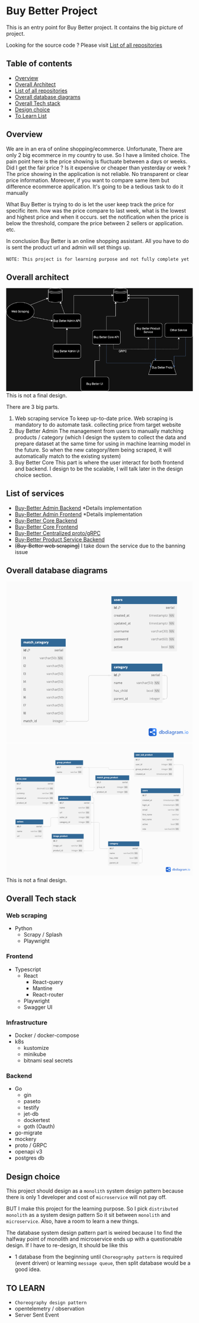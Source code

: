 # Buy Better Project

This is an entry point for Buy Better project. It contains the big picture of project.

Looking for the source code ? Please visit [List of all repositories](#list-of-services)

## Table of contents
- [Overview](#overview)
- [Overall Architect](#overall-architect)
- [List of all repositories](#list-of-services)
- [Overall database diagrams](#overall-database-diagrams)
- [Overall Tech stack](#overall-tech-stack)
- [Design choice](#design-choice)
- [To Learn List](#to-learn)

## Overview
We are in an era of online shopping/ecommerce. Unfortunate, There are only 2 big ecommerce in my country to use. 
So I have a limited choice. The pain point here is the price showing is fluctuate between a days or weeks. 
Did I get the fair price ? Is it expensive or cheaper than yesterday or week ? The price showing in the application
is not reliable. No transparent or clear price information. Moreover, if you want to compare same item but difference 
ecommerce application. It's going to be a tedious task to do it manually 

What Buy Better is trying to do is let the user keep track the price for specific item. how was the price compare to 
last week, what is the lowest and highest price and when it occurs. set the notification when the price is below the 
threshold, compare the price between 2 sellers or application. etc. 

In conclusion Buy Better is an online shopping assistant. All you have to do is sent the product url 
and admin will set things up.

`NOTE: This project is for learning purpose and not fully complete yet`

## Overall architect
![architect](https://github.com/opplieam/buy-better/blob/main/diagram.drawio.png?raw=true)
This is not a final design.

There are 3 big parts.
1. Web scraping service
To keep up-to-date price. Web scraping is mandatory to do automate task. collecting price from target website
2. Buy Better Admin
The management from users to manually matching products / category (which I design the system to collect the data and 
prepare dataset at the same time for using in machine learning model in the future. So when the new category/item 
being scraped, it will automatically match to the existing system)
3. Buy Better Core
This part is where the user interact for both frontend and backend. I design to be the scalable, I will talk later
in the design choice section.

## List of services
- [Buy-Better Admin Backend](https://github.com/opplieam/bb-admin-api) *Details implementation
- [Buy-Better Admin Frontend](https://github.com/opplieam/bb-admin-ui) *Details implementation
- [Buy-Better Core Backend](https://github.com/opplieam/bb-core-api)
- [Buy-Better Core Frontend](https://github.com/opplieam/bb-core-ui)
- [Buy-Better Centralized proto/gRPC](https://github.com/opplieam/bb-grpc)
- [Buy-Better Product Service Backend](https://github.com/opplieam/bb-product-server)
- ~~[Buy-Better web scraping]~~ I take down the service due to the banning issue

## Overall database diagrams
![db-admin](https://github.com/opplieam/bb-admin-api/raw/main/Buy-Better-Admin.png?raw=true)
![dbcore](https://github.com/opplieam/bb-core-api/blob/main/Buy-Better-Core.png?raw=true)
This is not a final design.

## Overall Tech stack
### Web scraping
- Python
  * Scrapy / Splash
  * Playwright
### Frontend
- Typescript
  * React
    * React-query
    * Mantine
    * React-router
  * Playwright
  * Swagger UI
### Infrastructure
- Docker / docker-compose
- k8s
  * kustomize
  * minikube
  * bitnami seal secrets
### Backend
- Go
  * gin
  * paseto
  * testify
  * jet-db
  * dockertest
  * goth (Oauth)
- go-migrate
- mockery
- proto / GRPC
- openapi v3 
- postgres db

## Design choice
This project should design as a `monolith` system design pattern because there is only 1 developer and cost of 
`microservice` will not pay off. 

BUT I make this project for the learning purpose. So I pick `distributed monolith` as a system design pattern
So it sit between `monolith` and `microservice`. Also, have a room to learn a new things.

The database system design pattern part is weired because I to find the halfway point of monolith and microservice
ends up with a questionable design. If I have to re-design, It should be like this
  * 1 database from the beginning until `Choreography pattern` is required (event driven) or learning `message queue`, 
then split database would be a good idea. 

## TO LEARN
- `Choreography design pattern`
- opentelemetry / observation
- Server Sent Event